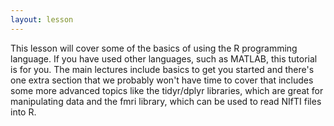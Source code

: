 ```yaml
---
layout: lesson
---
```

This lesson will cover some of the basics of using the R programming
language.  If you have used other languages, such as MATLAB, this
tutorial is for you.  The main lectures include basics to get you
started and there's one extra section that we probably won't have time
to cover that includes some more advanced topics like the tidyr/dplyr
libraries, which are great for manipulating data and the fmri library,
which can be used to read NIfTI files into R.
